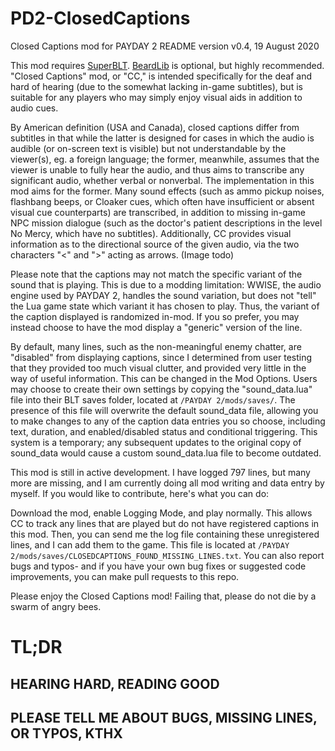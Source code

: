 # PD2-ClosedCaptions
Closed Captions mod for PAYDAY 2
README version v0.4, 19 August 2020

This mod requires [SuperBLT](https://superblt.znix.xyz/). [BeardLib](https://modworkshop.net/mod/14924) is optional, but highly recommended. 
"Closed Captions" mod, or "CC," is intended specifically for the deaf and hard of hearing (due to the somewhat lacking in-game subtitles), but is suitable for any players who may simply enjoy visual aids in addition to audio cues. 

By American definition (USA and Canada), closed captions differ from subtitles in that while the latter is designed for cases in which the audio is audible (or on-screen text is visible) but not understandable by the viewer(s), eg. a foreign language; the former, meanwhile, assumes that the viewer is unable to fully hear the audio, and thus aims to transcribe any significant audio, whether verbal or nonverbal. 
The implementation in this mod aims for the former. Many sound effects (such as ammo pickup noises, flashbang beeps, or Cloaker cues, which often have insufficient or absent visual cue counterparts) are transcribed, in addition to missing in-game NPC mission dialogue (such as the doctor's patient descriptions in the level No Mercy, which have no subtitles).
Additionally, CC provides visual information as to the directional source of the given audio, via the two characters "<" and ">" acting as arrows. 
(Image todo)

Please note that the captions may not match the specific variant of the sound that is playing. This is due to a modding limitation: WWISE, the audio engine used by PAYDAY 2, handles the sound variation, but does not "tell" the Lua game state which variant it has chosen to play.
Thus, the variant of the caption displayed is randomized in-mod. 
If you so prefer, you may instead choose to have the mod display a "generic" version of the line.

By default, many lines, such as the non-meaningful enemy chatter, are "disabled" from displaying captions, since I determined from user testing that they provided too much visual clutter, and provided very little in the way of useful information. This can be changed in the Mod Options.
Users may choose to create their own settings by copying the "sound_data.lua" file into their BLT saves folder, located at `/PAYDAY 2/mods/saves/`. The presence of this file will overwrite the default sound_data file, allowing you to make changes to any of the caption data entries you so choose, including text, duration, and enabled/disabled status and conditional triggering. This system is a temporary; any subsequent updates to the original copy of sound_data would cause a custom sound_data.lua file to become outdated.

This mod is still in active development. I have logged 797 lines, but many more are missing, and I am currently doing all mod writing and data entry by myself.
If you would like to contribute, here's what you can do:

Download the mod, enable Logging Mode, and play normally. This allows CC to track any lines that are played but do not have registered captions in this mod. Then, you can send me the log file containing these unregistered lines, and I can add them to the game. This file is located at `/PAYDAY 2/mods/saves/CLOSEDCAPTIONS_FOUND_MISSING_LINES.txt`. You can also report bugs and typos- and if you have your own bug fixes or suggested code improvements, you can make pull requests to this repo.

Please enjoy the Closed Captions mod! Failing that, please do not die by a swarm of angry bees.

# TL;DR
## HEARING HARD, READING GOOD
## PLEASE TELL ME ABOUT BUGS, MISSING LINES, OR TYPOS, KTHX
